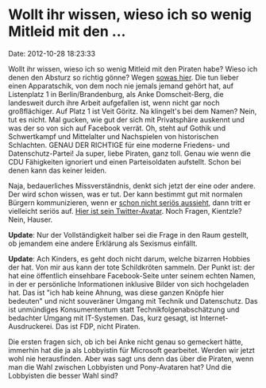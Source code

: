 Wollt ihr wissen, wieso ich so wenig Mitleid mit den \...
=========================================================

Date: 2012-10-28 18:23:33

Wollt ihr wissen, wieso ich so wenig Mitleid mit den Piraten habe? Wieso
ich denen den Absturz so richtig gönne? Wegen [sowas
hier](http://www.morgenpost.de/newsticker/dpa_nt/regioline_nt/berlinbrandenburg_nt/article110317294/Domscheit-Berg-auf-Listenplatz-2.html).
Die tun lieber einen Apparatschik, von dem noch nie jemals jemand gehört
hat, auf Listenplatz 1 in Berlin/Brandenburg, als Anke Domscheit-Berg,
die landesweit durch ihre Arbeit aufgefallen ist, wenn nicht gar noch
großflächiger. Auf Platz 1 ist Veit Göritz. Na klingelt\'s bei dem
Namen? Nein, tut es nicht. Mal gucken, wie gut der sich mit Privatsphäre
auskennt und was der so von sich auf Facebook verrät. Oh, steht auf
Gothik und Schwertkampf und Mittelalter und Nachspielen von historischen
Schlachten. GENAU DER RICHTIGE für eine moderne Friedens- und
Datenschutz-Partei! Ja super, liebe Piraten, ganz toll. Genau wie wenn
die CDU Fähigkeiten ignoriert und einen Parteisoldaten aufstellt. Schon
bei denen kann das keiner leiden.

Naja, bedauerliches Missverständnis, denkt sich jetzt der eine oder
andere. Der wird schon wissen, was er tut. Der kann bestimmt gut mit
normalen Bürgern kommunizieren, wenn er [schon nicht seriös
aussieht](http://sphotos-c.ak.fbcdn.net/hphotos-ak-ash4/208268_163797443679141_4837941_n.jpg),
dann tritt er vielleicht seriös auf. [Hier ist sein
Twitter-Avatar](http://a0.twimg.com/profile_images/2558742728/gox7j8tyafsyl603nlqf.jpeg).
Noch Fragen, Kientzle? Nein, Hauser.

**Update**: Nur der Vollständigkeit halber sei die Frage in den Raum
gestellt, ob jemandem eine andere Erklärung als Sexismus einfällt.

**Update**: Ach Kinders, es geht doch nicht darum, welche bizarren
Hobbies der hat. Von mir aus kann der tote Schildkröten sammeln. Der
Punkt ist: der hat eine öffentlich einsehbare Facebook-Seite unter
seinem echten Namen, in der er persönliche Informationen inklusive
Bilder von sich hochgeladen hat. Das ist \"ich hab keine Ahnung, was
diese ganzen Knöpfe hier bedeuten\" und nicht souveräner Umgang mit
Technik und Datenschutz. Das ist unmündiges Konsumententum statt
Technikfolgenabschätzung und bedachter Umgang mit IT-Systemen. Das, kurz
gesagt, ist Internet-Ausdruckerei. Das ist FDP, nicht Piraten.

Die ersten fragen sich, ob ich bei Anke nicht genau so gemeckert hätte,
immerhin hat die ja als Lobbyistin für Microsoft gearbeitet. Werden wir
jetzt wohl nie herausfinden. Aber was sagt uns denn das über die
Piraten, wenn man die Wahl zwischen Lobbyisten und Pony-Avataren hat?
Und die Lobbyisten die besser Wahl sind?
